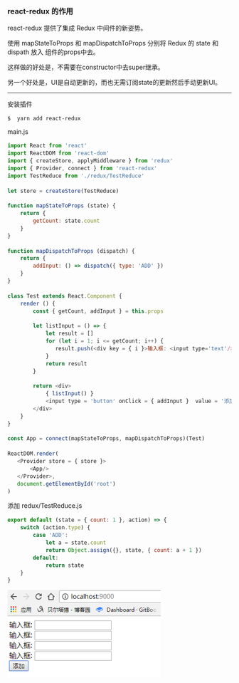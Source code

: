 ### react-redux 的作用

react-redux 提供了集成 Redux 中间件的新姿势。

使用 mapStateToProps 和 mapDispatchToProps 分别将 Redux 的 state 和 dispath 放入 组件的props中去。

这样做的好处是，不需要在constructor中去super继承。

另一个好处是，UI是自动更新的，而也无需订阅state的更新然后手动更新UI。

---

安装插件

```
$  yarn add react-redux
```

main.js

```js
import React from 'react'
import ReactDOM from 'react-dom'
import { createStore, applyMiddleware } from 'redux'
import { Provider, connect } from 'react-redux'
import TestReduce from './redux/TestReduce'

let store = createStore(TestReduce)

function mapStateToProps (state) {
    return {
        getCount: state.count
    }
}

function mapDispatchToProps (dispatch) {
    return {
        addInput: () => dispatch({ type: 'ADD' })
    }
}

class Test extends React.Component {
    render () {
        const { getCount, addInput } = this.props

        let listInput = () => {
            let result = []
            for (let i = 1; i <= getCount; i++) {
               result.push(<div key = { i }>输入框: <input type='text'/></div>)
            }
            return result
        }

        return <div>
            { listInput() }
            <input type = 'button' onClick = { addInput }  value = '添加'/>
        </div>
    }
}

const App = connect(mapStateToProps, mapDispatchToProps)(Test)

ReactDOM.render(
   <Provider store = { store }>
       <App/>
   </Provider>,
   document.getElementById('root')
)
```

添加 redux/TestReduce.js

```js
export default (state = { count: 1 }, action) => {
    switch (action.type) {
        case 'ADD':
            let a = state.count
            return Object.assign({}, state, { count: a + 1 })
        default:
            return state
    }
}
```

![](/assets/fucksmzqoaaaasasf.png)

